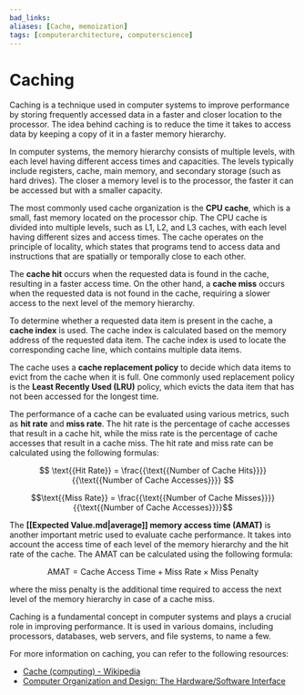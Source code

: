 ```yaml
---
bad_links: 
aliases: [Cache, memoization]
tags: [computerarchitecture, computerscience]
---
```

# Caching

Caching is a technique used in computer systems to improve performance by storing frequently accessed data in a faster and closer location to the processor. The idea behind caching is to reduce the time it takes to access data by keeping a copy of it in a faster memory hierarchy.

In computer systems, the memory hierarchy consists of multiple levels, with each level having different access times and capacities. The levels typically include registers, cache, main memory, and secondary storage (such as hard drives). The closer a memory level is to the processor, the faster it can be accessed but with a smaller capacity.

The most commonly used cache organization is the **CPU cache**, which is a small, fast memory located on the processor chip. The CPU cache is divided into multiple levels, such as L1, L2, and L3 caches, with each level having different sizes and access times. The cache operates on the principle of locality, which states that programs tend to access data and instructions that are spatially or temporally close to each other.

The **cache hit** occurs when the requested data is found in the cache, resulting in a faster access time. On the other hand, a **cache miss** occurs when the requested data is not found in the cache, requiring a slower access to the next level of the memory hierarchy.

To determine whether a requested data item is present in the cache, a **cache index** is used. The cache index is calculated based on the memory address of the requested data item. The cache index is used to locate the corresponding cache line, which contains multiple data items.

The cache uses a **cache replacement policy** to decide which data items to evict from the cache when it is full. One commonly used replacement policy is the **Least Recently Used (LRU)** policy, which evicts the data item that has not been accessed for the longest time.

The performance of a cache can be evaluated using various metrics, such as **hit rate** and **miss rate**. The hit rate is the percentage of cache accesses that result in a cache hit, while the miss rate is the percentage of cache accesses that result in a cache miss. The hit rate and miss rate can be calculated using the following formulas:

$$
\text{{Hit Rate}} = \frac{{\text{{Number of Cache Hits}}}}{{\text{{Number of Cache Accesses}}}}
$$

$$\text{{Miss Rate}} = \frac{{\text{{Number of Cache Misses}}}}{{\text{{Number of Cache Accesses}}}}$$

The **[[Expected Value.md|average]] memory access time (AMAT)** is another important metric used to evaluate cache performance. It takes into account the access time of each level of the memory hierarchy and the hit rate of the cache. The AMAT can be calculated using the following formula:

$$\text{{AMAT}} = \text{{Cache Access Time}} + \text{{Miss Rate}} \times \text{{Miss Penalty}}$$

where the miss penalty is the additional time required to access the next level of the memory hierarchy in case of a cache miss.

Caching is a fundamental concept in computer systems and plays a crucial role in improving performance. It is used in various domains, including processors, databases, web servers, and file systems, to name a few.

For more information on caching, you can refer to the following resources:

- [Cache (computing) - Wikipedia](https://en.wikipedia.org/wiki/Cache_(computing))
- [Computer Organization and Design: The Hardware/Software Interface](https://www.amazon.com/Computer-Organization-Design-Hardware-Software/dp/0123747503)

